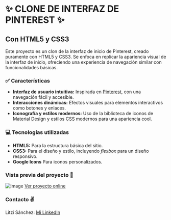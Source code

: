 # ✨ CLONE DE INTERFAZ DE PINTEREST ✨
## Con HTML5 y CSS3

Este proyecto es un clon de la interfaz de inicio de Pinterest, creado puramente con HTML5 y CSS3. Se enfoca en replicar la apariencia visual de la interfaz de inicio, ofreciendo una experiencia de navegación similar con funcionalidades básicas.

### ✅ Características
+ **Interfaz de usuario intuitiva:** Inspirada en [Pinterest](https://www.pinterest.com.mx/), con una navegación fácil y accesible.
+ **Interacciones dinámicas:** Efectos visuales para elementos interactivos como botones y enlaces.
+ **Iconografía y estilos modernos:** Uso de la biblioteca de iconos de Material Design y estilos CSS modernos para una apariencia cool.

### 💻 Tecnologías utilizadas
+ **HTML5:** Para la estructura básica del sitio.
+ **CSS3:** Para el diseño y estilo, incluyendo _flexbox_ para un diseño responsivo.
+ **Google Icons** Para iconos personalizados.

### Vista previa del proyecto 💖
![image](https://github.com/LitziSanchez/Pinterest-Clone/assets/77827671/1abf24c2-df22-4757-9cf1-830ca193b247)
[Ver proyecto online](https://litzisanchez.github.io/Pinterest-Clone)

### Contacto ✌
Litzi Sánchez: [Mi LinkedIn](https://www.linkedin.com/in/litzisanchez/)


